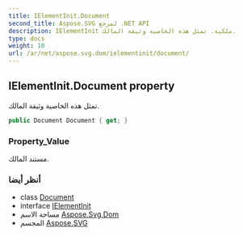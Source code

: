```yaml
---
title: IElementInit.Document
second_title: Aspose.SVG لمرجع .NET API
description: IElementInit ملكية. تمثل هذه الخاصية وثيقة المالك.
type: docs
weight: 10
url: /ar/net/aspose.svg.dom/ielementinit/document/
---
```

## IElementInit.Document property

تمثل هذه الخاصية وثيقة المالك.

```csharp
public Document Document { get; }
```

### Property_Value

مستند المالك.

### أنظر أيضا

* class [Document](../../document/)
* interface [IElementInit](../)
* مساحة الاسم [Aspose.Svg.Dom](../../ielementinit/)
* المجسم [Aspose.SVG](../../../)



